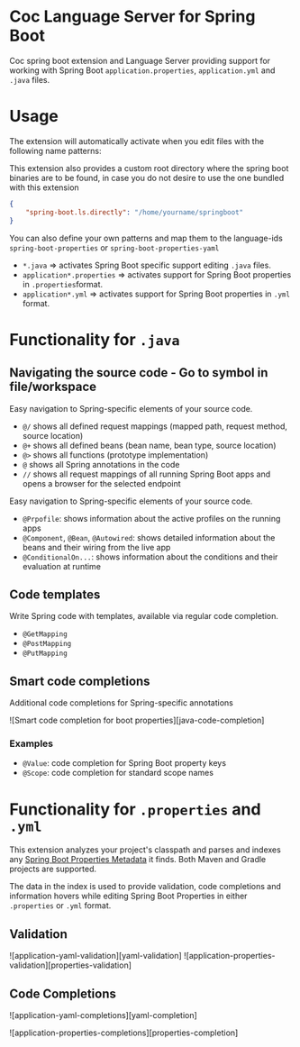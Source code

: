 # Coc Language Server for Spring Boot

Coc spring boot extension and Language Server providing support for working with Spring Boot
`application.properties`, `application.yml` and `.java` files.

# Usage

The extension will automatically activate when you edit files with the following
name patterns:

This extension also provides a custom root directory where the spring boot binaries are to be found, in case you do not desire to use the one bundled with this extension

```json
{
    "spring-boot.ls.directly": "/home/yourname/springboot"
}
```

You can also define your own patterns and map them to the language-ids
`spring-boot-properties` or `spring-boot-properties-yaml`

 - `*.java` =>  activates Spring Boot specific support editing `.java` files.
 - `application*.properties` => activates support for Spring Boot properties in `.properties`format.
 - `application*.yml` =>  activates support for Spring Boot properties in `.yml` format.

# Functionality for `.java`

## Navigating the source code - Go to symbol in file/workspace
Easy navigation to Spring-specific elements of your source code.

* `@/`                 shows all defined request mappings (mapped path, request method, source location)
* `@+`                 shows all defined beans (bean name, bean type, source location)
* `@>`                 shows all functions (prototype implementation)
* `@`                  shows all Spring annotations in the code
* `//`                 shows all request mappings of all running Spring Boot apps and opens a browser for the selected endpoint

Easy navigation to Spring-specific elements of your source code.
* `@Prpofile`:          shows information about the active profiles on the running apps
* `@Component`,        `@Bean`, `@Autowired`: shows detailed information about the beans and their wiring from the live app
* `@ConditionalOn...`: shows information about the conditions and their evaluation at runtime

## Code templates

Write Spring code with templates, available via regular code completion.

* `@GetMapping`
* `@PostMapping`
* `@PutMapping`

## Smart code completions
Additional code completions for Spring-specific annotations

![Smart code completion for boot properties][java-code-completion]

### Examples
* `@Value`: code completion for Spring Boot property keys
* `@Scope`: code completion for standard scope names

# Functionality for `.properties` and `.yml`

This extension analyzes your project's classpath and parses and indexes any [Spring Boot
Properties Metadata](https://docs.spring.io/spring-boot/docs/current/reference/html/configuration-metadata.html) it finds. Both Maven and Gradle projects are supported.

The data in the index is used to provide validation, code completions and information
hovers while editing Spring Boot Properties in either `.properties` or `.yml` format.

## Validation

![application-yaml-validation][yaml-validation]
![application-properties-validation][properties-validation]

## Code Completions

![application-yaml-completions][yaml-completion]

![application-properties-completions][properties-completion]
